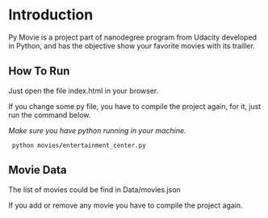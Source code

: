 # Introduction
Py Movie is a project part of nanodegree program from Udacity developed in Python, and has the objective show your favorite movies with its trailler.

## How To Run

Just open the file index.html in your browser.

If you change some py file, you have to compile the project again, for it, just run the command below.

*Make sure you have python running in your machine.*
```szh
 python movies/entertainment_center.py
```

## Movie Data
The list of movies could be find in Data/movies.json

If you add or remove any movie you have to compile the project again.
